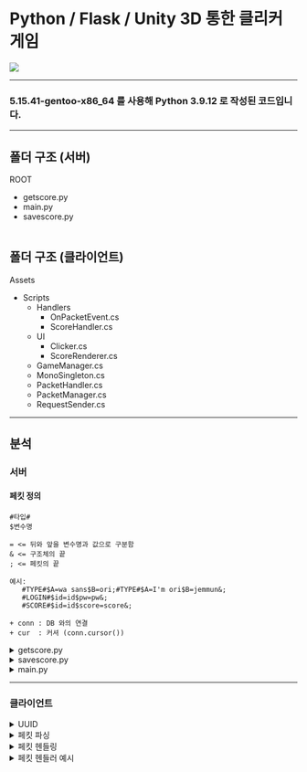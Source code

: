 # Python / Flask / Unity 3D 통한 클리커 게임

<image src="https://cdn.discordapp.com/attachments/888797035468308550/979765216772497408/Clicker.gif"/>

* * *

### 5.15.41-gentoo-x86_64 를 사용해 Python 3.9.12 로 작성된 코드입니다.

* * *

## 폴더 구조 (서버)
ROOT
* getscore.py
* main.py
* savescore.py
<br/><br/>

## 폴더 구조 (클라이언트)
Assets
* Scripts
   * Handlers
      * OnPacketEvent.cs
      * ScoreHandler.cs
   * UI
      * Clicker.cs
      * ScoreRenderer.cs
   * GameManager.cs
   * MonoSingleton.cs
   * PacketHandler.cs
   * PacketManager.cs
   * RequestSender.cs

* * * 

## 분석

### 서버 <br/>

#### 페킷 정의

```
#타입#
$변수명

= <= 뒤와 앞을 변수명과 값으로 구분함
& <= 구조체의 끝
; <= 페킷의 끝

예시:
   #TYPE#$A=wa sans$B=ori;#TYPE#$A=I'm ori$B=jemmun&;
   #LOGIN#$id=id$pw=pw&;
   #SCORE#$id=id$score=score&;
```

```
+ conn : DB 와의 연결
+ cur  : 커셔 (conn.cursor())
```

<details>
   <summary>getscore.py</summary>

```py
sql = "SELECT `name`, `score` FROM `Clicker` ";

# 이름이 있는 요청 (개인 데이터 요청))
if (name != ""):
   sql += "WHERE name=%s";
   cur.execute(sql, [name]);

else: # 이름이 없는 요청 (리더보드 요청)
   sql += "WHERE 1 ORDER BY `score` DESC ";
   if (int(range) > 0):
      sql += "LIMIT 0, %s";
   #endif

   cur.execute(sql, int(range));
```
SQL 쿼리 로직<br/><br/>

```py
if name != "": # 개인 데이터 하나만 보내는 경우
   str_list.append(f"#MYSCORE#$NAME={row[0][0]}$SCORE={row[0][1]}&;");

else: # 리더보드 보내는 경우
   str_list.append("#SCOREDATA#");
   idx = 0;

   for item in row: #변수명 구분을 위해 인덱스를 추가
      str_list.append(f"$NAME{idx}={item[0]}$SCORE{idx}={item[1]}");
      idx += 1;
   #endfor

   str_list.append("&;"); #페킷 끝을 나타냄
```
페킷 생성 로직<br/><br/>

</details>

<details>
   <summary>savescore.py</summary>

```py
sql = "SELECT id FROM pypypy.Clicker WHERE name=%s";
vals = (name,);
cur.execute(sql, vals);
row = cur.fetchone();
```
SQL 쿼리 로직<br/><br/>

```py
if (row == None): # 기존 데이터가 없음
   sql = "INSERT INTO pypypy.Clicker (`name`, `score`) VALUES(%s, %s);";
   vals = (name, score,);
   cur.execute(sql, vals);
   conn.commit();
   return "#MESSAGE#$MSG=Added;";

else: # 기존 데이터가 있음
   sql = "UPDATE pypypy.Clicker SET `score`=%s WHERE `id`=%s";
   vals = (score, row[0]);
   cur.execute(sql, vals);
   conn.commit();
   return "#MESSAGE#$MSG=Updated;"
```
기존 데이터 유무에 따른 데이터 처리 로직<br/><br/>

</details>

<details>
   <summary>main.py</summary>

```py
from flask import Flask;
import pymysql;

# 저장과 불러오기 기능을 담은 모듈 import
from savescore import savescore;
from getscore import getscore;

...

@app.route("/save", methods=["POST"])
def save():
   return savescore(cur, conn);

@app.route("/get", methods=["POST"])
def get():
   return getscore(cur, conn);
```
Flask 를 사용한 라우팅<br/><br/>

</details>

* * *


### 클라이언트 <br/>

<details>
   <summary>UUID</summary>

```cs
string path = Application.persistentDataPath + "/uuid";

if (!File.Exists(path))
{ // UUID 가 없는 경우
   System.Guid guid = System.Guid.NewGuid();
   uuid = guid.ToString();
   File.WriteAllText(path, uuid);
}
else
{ // UUID 가 있는 경우
   uuid = File.ReadAllText(path);
}

Debug.Log(uuid);
```
UUID 저장 및 생성<br/><br/>

</details>

<details>
   <summary>페킷 파싱</summary>

```cs
public void ParsePacket(string data)
{
   string[] datas = data.Split(TERMINATOR);

   for (int i = 0; i < datas.Length - 1; ++i)
   {
      if (datas[i][0] == TYPE)
      {
         /// 타입
         // # 의 끝 인덱스를 찾음
         int typeEndIdx = datas[i].IndexOf(TYPE, 1);

         if (typeEndIdx <= 0) throw _invalidPacketException;

         string type = datas[i].Substring(1, typeEndIdx - 1);

         if (datas[i].Length <= typeEndIdx + 1)
         { // 타입만 가진 페킷인 경우
            OnHandlePacket(type, (null, null));
            return;
         } 

         /// 멤버 그룹

         // 잘못된 페킷 검증
         if (datas[i][typeEndIdx + 1] != MEMBER) throw _invalidPacketException;

         int memberStartIdx = typeEndIdx + 1;

         // & (멤버)의 끝을 찾음
         int memberEndIdx = datas[i].IndexOf(ENDOFMEMBER, memberStartIdx + 1);

         if (memberEndIdx <= memberStartIdx) throw _invalidPacketException;

         string member = datas[i].Substring(memberStartIdx + 1, memberEndIdx - memberStartIdx - 1);

         // 파싱이 완료된 페킷을 전달함
         OnHandlePacket(type, ParseMember(member));
      }
      else
      {
         throw _invalidPacketException;
      }
   }
}

private (List<string>, List<string>) ParseMember(string data)
{
   // 변수 단위로 나눔
   string[] members   = data.Split(MEMBER);

   string[] temp      = new string[2];
   List<string> name  = new List<string>();
   List<string> value = new List<string>();

   for (int i = 0; i < members.Length; ++i)
   {
      // = 를 기준으로 변수명과 값을 나눔
      temp = members[i].Split(VALUE);
      name.Add(temp[0]);
      value.Add(temp[1]);
   }

   return (name, value);
}
```

</details>

<details>
   <summary>페킷 헨들링</summary>

```cs
public void Handle(string type, (List<string>, List<string>) members)
{   
   // 헨들링 될 수 있는 타입인지 검증
   if(!_packetHandlerDictionary.ContainsKey(type))
      throw _keyNotFoundException;

   // 헨들러 Dictionary 로 넘김
   _packetHandlerDictionary[type](members);
}

public void AddHandler(string type, Action<(List<string>, List<string>)> callback)
{
   if (_packetHandlerDictionary.ContainsKey(type))
      _packetHandlerDictionary[type] += callback;
   else
      _packetHandlerDictionary.Add(type, callback);
}
```
</details>


<details>
   <summary>페킷 헨들러 예시</summary>

```cs
PacketHandler.Instance.AddHandler("페킷 타입", members => {
   // 페킷 멤버의 대한 처리
});
```

</details>

